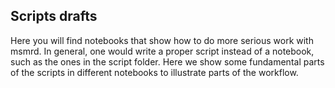 ## Scripts drafts

Here you will find notebooks that show how to do more serious work with msmrd. In general, one would write a proper script instead of a notebook, such as the ones in the script folder. Here we show some fundamental parts of the scripts in different notebooks to illustrate parts of the workflow.
